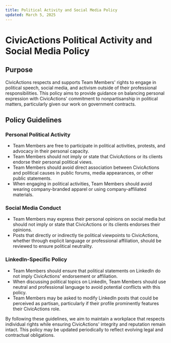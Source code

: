 ```yaml
---
title: Political Activity and Social Media Policy
updated: March 5, 2025
---
```


# CivicActions Political Activity and Social Media Policy

## Purpose

CivicActions respects and supports Team Members' rights to engage in political speech, social media, and activism outside of their professional responsibilities. This policy aims to provide guidance on balancing personal expression with CivicActions' commitment to nonpartisanship in political matters, particularly given our work on government contracts.

## Policy Guidelines

### Personal Political Activity

- Team Members are free to participate in political activities, protests, and advocacy in their personal capacity.
- Team Members should not imply or state that CivicActions or its clients endorse their personal political views.
- Team Members should avoid direct association between CivicActions and political causes in public forums, media appearances, or other public statements.
- When engaging in political activities, Team Members should avoid wearing company-branded apparel or using company-affiliated materials.

### Social Media Conduct

- Team Members may express their personal opinions on social media but should not imply or state that CivicActions or its clients endorses their opinions.
- Posts that directly or indirectly tie political viewpoints to CivicActions, whether through explicit language or professional affiliation, should be reviewed to ensure political neutrality.

### LinkedIn-Specific Policy

- Team Members should ensure that political statements on LinkedIn do not imply CivicActions' endorsement or affiliation.
- When discussing political topics on LinkedIn, Team Members should use neutral and professional language to avoid potential conflicts with this policy.
- Team Members may be asked to modify LinkedIn posts that could be perceived as partisan, particularly if their profile prominently features their CivicActions role.

By following these guidelines, we aim to maintain a workplace that respects individual rights while ensuring CivicActions' integrity and reputation remain intact. This policy may be updated periodically to reflect evolving legal and contractual obligations.
